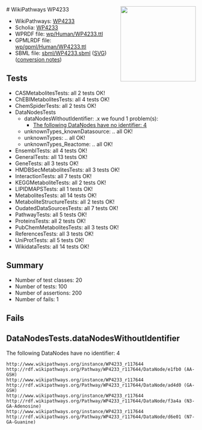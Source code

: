 <img style="float: right; width: 200px" src="../logo.png" />
# WikiPathways WP4233

* WikiPathways: [WP4233](https://identifiers.org/wikipathways:WP4233)
* Scholia: [WP4233](https://scholia.toolforge.org/wikipathways/WP4233)
* WPRDF file: [wp/Human/WP4233.ttl](../wp/Human/WP4233.ttl)
* GPMLRDF file: [wp/gpml/Human/WP4233.ttl](../wp/gpml/Human/WP4233.ttl)
* SBML file: [sbml/WP4233.sbml](../sbml/WP4233.sbml) ([SVG](../sbml/WP4233.svg)) ([conversion notes](../sbml/WP4233.txt))

## Tests
* CASMetabolitesTests: all 2 tests OK!
* ChEBIMetabolitesTests: all 4 tests OK!
* ChemSpiderTests: all 2 tests OK!
* DataNodesTests
    * dataNodesWithoutIdentifier: .x we found 1 problem(s):
        * [The following DataNodes have no identifier: 4](#d2d32fa3)
    * unknownTypes_knownDatasource: .. all OK!
    * unknownTypes: .. all OK!
    * unknownTypes_Reactome: .. all OK!
* EnsemblTests: all 4 tests OK!
* GeneralTests: all 13 tests OK!
* GeneTests: all 3 tests OK!
* HMDBSecMetabolitesTests: all 3 tests OK!
* InteractionTests: all 7 tests OK!
* KEGGMetaboliteTests: all 2 tests OK!
* LIPIDMAPSTests: all 1 tests OK!
* MetabolitesTests: all 14 tests OK!
* MetaboliteStructureTests: all 2 tests OK!
* OudatedDataSourcesTests: all 7 tests OK!
* PathwayTests: all 5 tests OK!
* ProteinsTests: all 2 tests OK!
* PubChemMetabolitesTests: all 3 tests OK!
* ReferencesTests: all 3 tests OK!
* UniProtTests: all 5 tests OK!
* WikidataTests: all 14 tests OK!


## Summary

* Number of test classes: 20
* Number of tests: 100
* Number of assertions: 200
* Number of fails: 1

## Fails

<a name="d2d32fa3" />

## DataNodesTests.dataNodesWithoutIdentifier

The following DataNodes have no identifier: 4
```
http://www.wikipathways.org/instance/WP4233_r117644 http://rdf.wikipathways.org/Pathway/WP4233_r117644/DataNode/e1fb0 (AA-GSH)
http://www.wikipathways.org/instance/WP4233_r117644 http://rdf.wikipathways.org/Pathway/WP4233_r117644/DataNode/ad4d0 (GA-GSH)
http://www.wikipathways.org/instance/WP4233_r117644 http://rdf.wikipathways.org/Pathway/WP4233_r117644/DataNode/f3a4a (N3-GA-Adenosine)
http://www.wikipathways.org/instance/WP4233_r117644 http://rdf.wikipathways.org/Pathway/WP4233_r117644/DataNode/d6e01 (N7-GA-Guanine)
```

